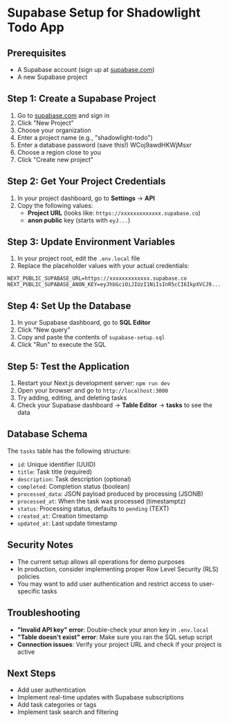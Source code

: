 # Supabase Setup for Shadowlight Todo App

## Prerequisites
- A Supabase account (sign up at [supabase.com](https://supabase.com))
- A new Supabase project

## Step 1: Create a Supabase Project
1. Go to [supabase.com](https://supabase.com) and sign in
2. Click "New Project"
3. Choose your organization
4. Enter a project name (e.g., "shadowlight-todo")
5. Enter a database password (save this!) WCoj9awdHKWjMsxr
6. Choose a region close to you
7. Click "Create new project"

## Step 2: Get Your Project Credentials
1. In your project dashboard, go to **Settings** → **API**
2. Copy the following values:
   - **Project URL** (looks like: `https://xxxxxxxxxxxxx.supabase.co`)
   - **anon public** key (starts with `eyJ...`)

## Step 3: Update Environment Variables
1. In your project root, edit the `.env.local` file
2. Replace the placeholder values with your actual credentials:

```env
NEXT_PUBLIC_SUPABASE_URL=https://xxxxxxxxxxxxx.supabase.co
NEXT_PUBLIC_SUPABASE_ANON_KEY=eyJhbGciOiJIUzI1NiIsInR5cCI6IkpXVCJ9...
```

## Step 4: Set Up the Database
1. In your Supabase dashboard, go to **SQL Editor**
2. Click "New query"
3. Copy and paste the contents of `supabase-setup.sql`
4. Click "Run" to execute the SQL

## Step 5: Test the Application
1. Restart your Next.js development server: `npm run dev`
2. Open your browser and go to `http://localhost:3000`
3. Try adding, editing, and deleting tasks
4. Check your Supabase dashboard → **Table Editor** → **tasks** to see the data

## Database Schema
The `tasks` table has the following structure:
- `id`: Unique identifier (UUID)
- `title`: Task title (required)
- `description`: Task description (optional)
- `completed`: Completion status (boolean)
- `processed_data`: JSON payload produced by processing (JSONB)
- `processed_at`: When the task was processed (timestamptz)
- `status`: Processing status, defaults to `pending` (TEXT)
- `created_at`: Creation timestamp
- `updated_at`: Last update timestamp

## Security Notes
- The current setup allows all operations for demo purposes
- In production, consider implementing proper Row Level Security (RLS) policies
- You may want to add user authentication and restrict access to user-specific tasks

## Troubleshooting
- **"Invalid API key" error**: Double-check your anon key in `.env.local`
- **"Table doesn't exist" error**: Make sure you ran the SQL setup script
- **Connection issues**: Verify your project URL and check if your project is active

## Next Steps
- Add user authentication
- Implement real-time updates with Supabase subscriptions
- Add task categories or tags
- Implement task search and filtering
